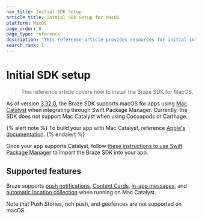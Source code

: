 ```yaml
---
nav_title: Initial SDK Setup
article_title: Initial SDK Setup for MacOS
platform: MacOS
page_order: 0
page_type: reference
description: "This reference article provides resources for initial integration of the Braze SDK on macOS."
search_rank: 1
---
```


# Initial SDK setup

> This reference article covers how to install the Braze SDK for MacOS. 

As of version [3.32.0][1], the Braze SDK supports macOS for apps using [Mac Catalyst][2] when integrating through Swift Package Manager. Currently, the SDK does not support Mac Catalyst when using Cocoapods or Carthage.

{% alert note %}
To build your app with Mac Catalyst, reference <a href="https://developer.apple.com/documentation/uikit/mac_catalyst">Apple's documentation</a>.
{% endalert %}

Once your app supports Catalyst, follow [these instructions to use Swift Package Manager][3] to import the Braze SDK into your app.

## Supported features

Braze supports [push notifications][4], [Content Cards][7], [in-app messages][5], and [automatic location collection][5] when running on Mac Catalyst.

Note that Push Stories, rich push, and geofences are not supported on macOS.

[1]:https://github.com/Appboy/appboy-ios-sdk/releases/tag/3.32.0
[2]:https://developer.apple.com/mac-catalyst/
[3]:{{site.baseurl}}/developer_guide/platform_integration_guides/ios/initial_sdk_setup/installation_methods/swift_package_manager/
[4]:{{site.baseurl}}/developer_guide/platform_integration_guides/ios/push_notifications/integration/
[5]:{{site.baseurl}}/developer_guide/platform_integration_guides/ios/analytics/location_tracking/
[6]: {{site.baseurl}}/developer_guide/platform_integration_guides/ios/in-app_messaging/overview/
[7]: {{site.baseurl}}/developer_guide/platform_integration_guides/ios/content_cards/data_model/
